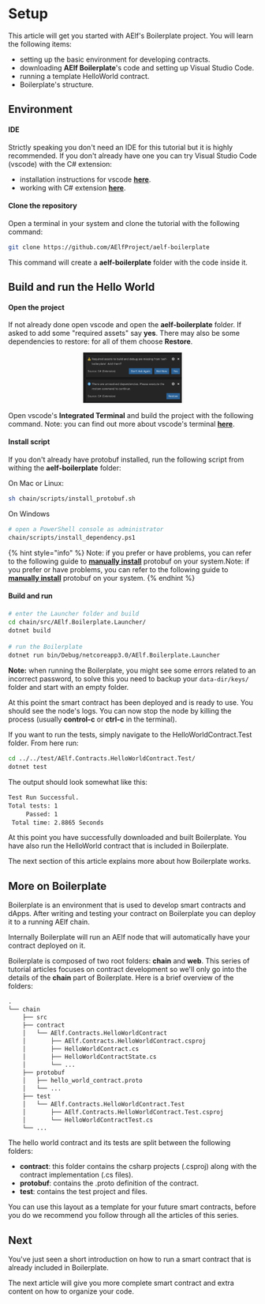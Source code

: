 # Setup

This article will get you started with AElf's Boilerplate project. You will learn the following items:
- setting up the basic environment for developing contracts.
- downloading **AElf Boilerplate**'s code and setting up Visual Studio Code.
- running a template HelloWorld contract.
- Boilerplate's structure.

## Environment

#### IDE

Strictly speaking you don't need an IDE for this tutorial but it is highly recommended. If you don't already have one you can try Visual Studio Code (vscode) with the C# extension:
- installation instructions for vscode [**here**](https://code.visualstudio.com/docs/setup/setup-overview).
- working with C# extension [**here**](https://code.visualstudio.com/docs/languages/csharp).

#### Clone the repository

Open a terminal in your system and clone the tutorial with the following command:

```bash
git clone https://github.com/AElfProject/aelf-boilerplate
```

This command will create a **aelf-boilerplate** folder with the code inside it.

## Build and run the Hello World

#### Open the project

If not already done open vscode and open the **aelf-boilerplate** folder. If asked to add some "required assets" say **yes**. There may also be some dependencies to restore: for all of them choose **Restore**.

<p align="center">
  <img src="vscode-dep-autox150.png" width="200">
</p>

Open vscode's **Integrated Terminal** and build the project with the following command. Note: you can find out more about vscode's terminal [**here**](https://code.visualstudio.com/docs/editor/integrated-terminal).

#### Install script

If you don't already have protobuf installed, run the following script from withing the **aelf-boilerplate** folder:

On Mac or Linux:
```bash
sh chain/scripts/install_protobuf.sh
```
On Windows
```bash
# open a PowerShell console as administrator
chain/scripts/install_dependency.ps1
```

{% hint style="info" %}
Note: if you prefer or have problems, you can refer to the following guide to [**manually install**](https://github.com/protocolbuffers/protobuf/blob/master/src/README.md) protobuf on your system.Note: if you prefer or have problems, you can refer to the following guide to [**manually install**](https://github.com/protocolbuffers/protobuf/blob/master/src/README.md) protobuf on your system.
{% endhint %}



#### Build and run

```bash
# enter the Launcher folder and build 
cd chain/src/AElf.Boilerplate.Launcher/
dotnet build

# run the Boilerplate 
dotnet run bin/Debug/netcoreapp3.0/AElf.Boilerplate.Launcher
```

**Note:** when running the Boilerplate, you might see some errors related to an incorrect password, to solve this you need to backup your `data-dir/keys/` folder and start with an empty folder.

At this point the smart contract has been deployed and is ready to use. You should see the node's logs. You can now stop the node by killing the process (usually **control-c** or **ctrl-c** in the terminal).

If you want to run the tests, simply navigate to the HelloWorldContract.Test folder. From here run:

```bash
cd ../../test/AElf.Contracts.HelloWorldContract.Test/
dotnet test
```
The output should look somewhat like this:
```bash 
Test Run Successful.
Total tests: 1
     Passed: 1
 Total time: 2.8865 Seconds
```

At this point you have successfully downloaded and built Boilerplate. You have also run the HelloWorld contract that is included in Boilerplate.

The next section of this article explains more about how Boilerplate works.

## More on Boilerplate

Boilerplate is an environment that is used to develop smart contracts and dApps. After writing and testing your contract on Boilerplate you can deploy it to a running AElf chain. 

Internally Boilerplate will run an AElf node that will automatically have your contract deployed on it.

Boilerplate is composed of two root folders: **chain** and **web**. This series of tutorial articles focuses on contract development so we'll only go into the details of the **chain** part of Boilerplate. Here is a brief overview of the folders:

<!-- 
## chain  // root of the contract development folder
### src 
### contract 
#### AElf.Contracts.HelloWorldContract
##### AElf.Contracts.HelloWorldContract.csproj
##### HelloWorldContract.cs
##### HelloWorldContractState.cs
##### ...
### protobuf 
#### hello_world_contract.proto
#### ...
### test 
#### AElf.Contracts.HelloWorldContract.Test 
##### AElf.Contracts.HelloWorldContract.Test.csproj
##### HelloWorldContractTest.cs
### ...
-->

```
.
└── chain 
    ├── src 
    ├── contract
    │   └── AElf.Contracts.HelloWorldContract
    │       ├── AElf.Contracts.HelloWorldContract.csproj
    │       ├── HelloWorldContract.cs
    │       ├── HelloWorldContractState.cs
    │       └── ...
    ├── protobuf
    │   ├── hello_world_contract.proto
    │   └── ...
    ├── test 
    │   └── AElf.Contracts.HelloWorldContract.Test
    │       ├── AElf.Contracts.HelloWorldContract.Test.csproj
    │       └── HelloWorldContractTest.cs
    └── ...
```

The hello world contract and its tests are split between the following folders:
- **contract**: this folder contains the csharp projects (.csproj) along with the contract implementation (.cs files).
- **protobuf**: contains the .proto definition of the contract.
- **test**: contains the test project and files.

You can use this layout as a template for your future smart contracts, before you do we recommend you follow through all the articles of this series.

## Next 

You've just seen a short introduction on how to run a smart contract that is already included in Boilerplate.

The next article will give you more complete smart contract and extra content on how to organize your code.